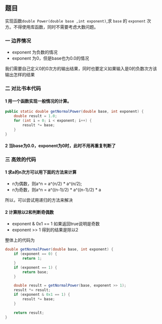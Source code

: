 ## 题目
实现函数```double Power(double base ,int exponent)```,求 ```base``` 的 ```exponent``` 次方。不得使用库函数，同时不需要考虑大数问题。
### 一 边界情况
* exponent 为负数的情况
* exponent 为0，但是base也为0.0的情况

我们需要自己定义0的0次方的输出结果，同时也要定义如果输入是0的负数次方该输出怎样的结果

### 二 对比书本代码
#### 1 用一个函数实现一般情况的计算。
```java
public static double getNormalPower(double base, int exponent) {
    double result = 1.0;
    for (int i = 0; i < exponent; i++) {
        result *= base;
    }
}
```


#### 2 当base为0.0，exponent为0时，此时不用再重复判断了

### 三 高效的代码
#### 1 求a的n次方可以用下面的方法来计算
* n为偶数，则a^n = a^(n/2) * a^(n/2);
* n为奇数，则a^n = a^((n-1)/2) * a^((n-1)/2) * a

所以，可以尝试用递归的方法来解决
#### 2 计算除以2和判断奇偶数
* exponent & 0x1 == 1 如果返回true说明是奇数
* exponent >> 1 得到的结果是除以2

整体上的代码为
```java
double getNormalPower(double base, int exponent) {
    if (exponent == 0) {
        return 1;
    }
    if (exponent == 1) {
        return base;
    }
    
    double result = getNormalPower(base, exponent >> 1);
    result *= result;
    if (exponent & 0x1 == 1) {
        result *= base;
    }
    
    return result;
}
```






